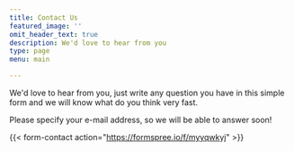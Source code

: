 ```yaml
---
title: Contact Us
featured_image: ''
omit_header_text: true
description: We'd love to hear from you
type: page
menu: main

---
```



We'd love to hear from you, just write any question you have in this simple form and we will know what do you think very fast. 

Please specify your e-mail address, so we will be able to answer soon!


{{< form-contact action="https://formspree.io/f/myyqwkyj"  >}}
